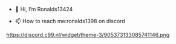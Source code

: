 - 👋 Hi, I’m Ronalds13424

- 📫 How to reach me:ronalds1398 on discord



https://discord.c99.nl/widget/theme-3/905373133085741146.png
